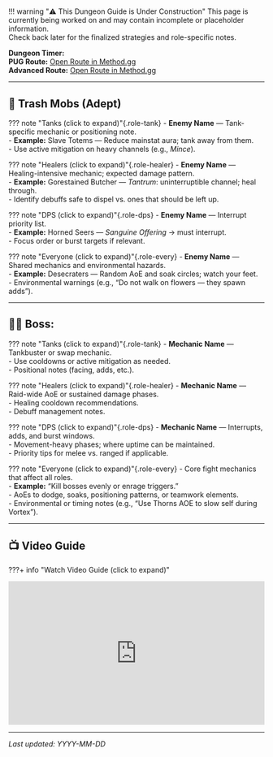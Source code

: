 # <Dungeon Name>

!!! warning "⚠️ This Dungeon Guide is Under Construction"
    This page is currently being worked on and may contain incomplete or placeholder information.  
    Check back later for the finalized strategies and role-specific notes.

**Dungeon Timer:**  
**PUG Route:** [Open Route in Method.gg](<PUG_URL>)  
**Advanced Route:** [Open Route in Method.gg](<ADV_URL>)

---

## 🧹 Trash Mobs (Adept)

??? note "Tanks (click to expand)"{.role-tank}
    - **Enemy Name** — Tank-specific mechanic or positioning note.  
    - **Example:** Slave Totems — Reduce mainstat aura; tank away from them.  
    - Use active mitigation on heavy channels (e.g., *Mince*).

??? note "Healers (click to expand)"{.role-healer}
    - **Enemy Name** — Healing-intensive mechanic; expected damage pattern.  
    - **Example:** Gorestained Butcher — *Tantrum*: uninterruptible channel; heal through.  
    - Identify debuffs safe to dispel vs. ones that should be left up.

??? note "DPS (click to expand)"{.role-dps}
    - **Enemy Name** — Interrupt priority list.  
    - **Example:** Horned Seers — *Sanguine Offering* → must interrupt.  
    - Focus order or burst targets if relevant.

??? note "Everyone (click to expand)"{.role-every}
    - **Enemy Name** — Shared mechanics and environmental hazards.  
    - **Example:** Desecraters — Random AoE and soak circles; watch your feet.  
    - Environmental warnings (e.g., “Do not walk on flowers — they spawn adds”).

---

## 🧑‍💼 Boss: <Boss Name>

??? note "Tanks (click to expand)"{.role-tank}
    - **Mechanic Name** — Tankbuster or swap mechanic.  
    - Use cooldowns or active mitigation as needed.  
    - Positional notes (facing, adds, etc.).

??? note "Healers (click to expand)"{.role-healer}
    - **Mechanic Name** — Raid-wide AoE or sustained damage phases.  
    - Healing cooldown recommendations.  
    - Debuff management notes.

??? note "DPS (click to expand)"{.role-dps}
    - **Mechanic Name** — Interrupts, adds, and burst windows.  
    - Movement-heavy phases; where uptime can be maintained.  
    - Priority tips for melee vs. ranged if applicable.

??? note "Everyone (click to expand)"{.role-every}
    - Core fight mechanics that affect all roles.  
    - **Example:** “Kill bosses evenly or enrage triggers.”  
    - AoEs to dodge, soaks, positioning patterns, or teamwork elements.  
    - Environmental or timing notes (e.g., “Use Thorns AOE to slow self during Vortex”).

---

## 📺 Video Guide

???+ info "Watch Video Guide (click to expand)"
    <div style="position:relative;padding-bottom:56.25%;height:0;overflow:hidden;">
      <iframe 
        src="https://www.youtube.com/embed/<VIDEO_ID>" 
        style="position:absolute;top:0;left:0;width:100%;height:100%;" 
        frameborder="0" allowfullscreen>
      </iframe>
    </div>

---

*Last updated: YYYY-MM-DD*
